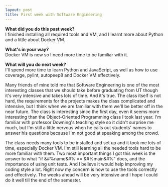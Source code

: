 ```yaml
---
layout: post
title: First week with Software Engineering
---
```


<b>What did you do this past week?</b><br>
I finished installing all required tools and VM, and I learnt more about Python and a little about Docker VM.<br>

<b>What's in your way?</b><br>
Docker VM is new so I need more time to be familiar with it.<br>

<b>What will you do next week?</b><br>
I'll spend more time to learn Python and JavaScript, as well as how to use coverage, pylint, autopeep8 and Docker VM effectively.<br>

Many friends of mine told me that Software Engineering is one of the most interesting classes that we should take before graduating from UT though it's very intensive and takes lots of time. And it's true. The class itself is not hard, the requirements for the projects makes the class complicated and intensive, but I think when we are familiar with them we'll be better off in the near future. The class is interesting since the first day, even it seems more interesting than the Object-Oriented Programming class I took last year. I'm familiar with professor Downing's teaching style so it didn't surprise me much, but I'm still a little nervous when he calls out students' names to answer his questions because I'm not good at speaking among the crowd.

The class needs many tools to be installed and set up and it took me lots of time, especially Docker VM. I'm still learning all the needed tools hard to be more familiar with them. Two most important things I got this week is the answer to what "if &#$%&#$%name&#$%&#$% == &#$%&#$%main&#$%&#$%" does, and the importance of using unit tests. And I believe it would help improving my coding style a lot. Right now my concern is how to use the tools correctly and effectively. The weeks ahead will be very intensive and I hope I could do it well till the end of the semester.
